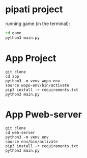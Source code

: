# pipati project

running game (in the terminal):

```sh
cd game
python3 main.py
```

# App Project

```
git clone
cd app
python3 -m venv wopo-env
source wopo-env/bin/activate
pip3 install -r requirements.txt
python3 main.py
```

# App Pweb-server

```
git clone
cd web-server
python3 -m venv env
source env/bin/activate
pip3 install -r requirements.txt
python3 main.py
```